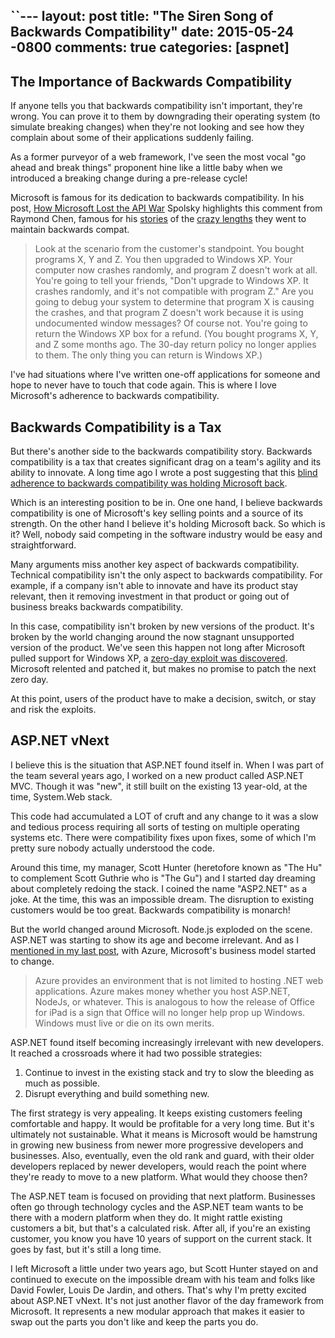 ``---
layout: post
title: "The Siren Song of Backwards Compatibility"
date: 2015-05-24 -0800
comments: true
categories: [aspnet]
---

## The Importance of Backwards Compatibility

If anyone tells you that backwards compatibility isn't important, they're wrong. You can prove it to them by downgrading their operating system (to simulate breaking changes) when they're not looking and see how they complain about some of their applications suddenly failing.

As a former purveyor of a web framework, I've seen the most vocal "go ahead and break things" proponent hine like a little baby when we introduced a breaking change during a pre-release cycle!

Microsoft is famous for its dedication to backwards compatibility. In his post, [How Microsoft Lost the API War](http://www.joelonsoftware.com/articles/APIWar.html) Spolsky highlights this comment from Raymond Chen, famous for his [stories](http://blogs.msdn.com/b/oldnewthing/archive/2003/12/23/45481.aspx) of the [crazy lengths](http://blogs.msdn.com/b/oldnewthing/archive/2003/10/15/55296.aspx) they went to maintain backwards compat.

> Look at the scenario from the customer's standpoint. You bought programs X, Y and Z. You then upgraded to Windows XP. Your computer now crashes randomly, and program Z doesn't work at all. You're going to tell your friends, "Don't upgrade to Windows XP. It crashes randomly, and it's not compatible with program Z." Are you going to debug your system to determine that program X is causing the crashes, and that program Z doesn't work because it is using undocumented window messages? Of course not. You're going to return the Windows XP box for a refund. (You bought programs X, Y, and Z some months ago. The 30-day return policy no longer applies to them. The only thing you can return is Windows XP.)

I've had situations where I've written one-off applications for someone and hope to never have to touch that code again. This is where I love Microsoft's adherence to backwards compatibility.

## Backwards Compatibility is a Tax

But there's another side to the backwards compatibility story. Backwards compatibility is a tax that creates significant drag on a team's agility and its ability to innovate. A long time ago I wrote a post suggesting that this [blind adherence to backwards compatibility was holding Microsoft back](http://haacked.com/archive/2006/10/01/Is_Backward_Compatibility_Holding_Microsoft_Back.aspx/).

Which is an interesting position to be in. One one hand, I believe backwards compatibility is one of Microsoft's key selling points and a source of its strength. On the other hand I believe it's holding Microsoft back. So which is it? Well, nobody said competing in the software industry would be easy and straightforward.

Many arguments miss another key aspect of backwards compatibility. Technical compatibility isn't the only aspect to backwards compatibility. For example, if a company isn't able to innovate and have its product stay relevant, then it removing investment in that product or going out of business breaks backwards compatibility.

In this case, compatibility isn't broken by new versions of the product. It's broken by the world changing around the now stagnant unsupported version of the product. We've seen this happen not long after Microsoft pulled support for Windows XP, a [zero-day exploit was discovered](http://krebsonsecurity.com/2014/05/microsoft-issues-fix-for-ie-zero-day-includes-xp-users/). Microsoft relented and patched it, but makes no promise to patch the next zero day.

At this point, users of the product have to make a decision, switch, or stay and risk the exploits.

## ASP.NET vNext

I believe this is the situation that ASP.NET found itself in. When I was part of the team several years ago, I worked on a new product called ASP.NET MVC. Though it was "new", it still built on the existing 13 year-old, at the time, System.Web stack.

This code had accumulated a LOT of cruft and any change to it was a slow and tedious process requiring all sorts of testing on multiple operating systems etc. There were compatibility fixes upon fixes, some of which I'm pretty sure nobody actually understood the code.

Around this time, my manager, Scott Hunter (heretofore known as "The Hu" to complement Scott Guthrie who is "The Gu") and I started day dreaming about completely redoing the stack. I coined the name "ASP2.NET" as a joke. At the time, this was an impossible dream. The disruption to existing customers would be too great. Backwards compatibility is monarch!

But the world changed around Microsoft. Node.js exploded on the scene. ASP.NET was starting to show its age and become irrelevant. And as I [mentioned in my last post](http://haacked.com/archive/2014/05/17/microsofts-new-running-shoes/), with Azure, Microsoft's business model started to change.

> Azure provides an environment that is not limited to hosting .NET web applications. Azure makes money whether you host ASP.NET, NodeJs, or whatever. This is analogous to how the release of Office for iPad is a sign that Office will no longer help prop up Windows. Windows must live or die on its own merits.

ASP.NET found itself becoming increasingly irrelevant with new developers. It reached a crossroads where it had two possible strategies:

1. Continue to invest in the existing stack and try to slow the bleeding as much as possible.
2. Disrupt everything and build something new.

The first strategy is very appealing. It keeps existing customers feeling comfortable and happy. It would be profitable for a very long time. But it's ultimately not sustainable. What it means is Microsoft would be hamstrung in growing new business from newer more progressive developers and businesses. Also, eventually, even the old rank and guard, with their older developers replaced by newer developers, would reach the point where they're ready to move to a new platform. What would they choose then?

The ASP.NET team is focused on providing that next platform. Businesses often go through technology cycles and the ASP.NET team wants to be there with a modern platform when they do. It might rattle existing customers a bit, but that's a calculated risk. After all, if you're an existing customer, you know you have 10 years of support on the current stack. It goes by fast, but it's still a long time.

I left Microsoft a little under two years ago, but Scott Hunter stayed on and continued to execute on the impossible dream with his team and folks like David Fowler, Louis De Jardin, and others. That's why I'm pretty excited about ASP.NET vNext. It's not just another flavor of the day framework from Microsoft. It represents a new modular approach that makes it easier to swap out the parts you don't like and keep the parts you do.